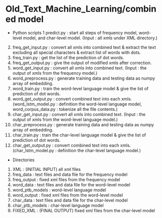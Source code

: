 # Old_Text_Machine_Learning/combined model

* Python scripts
1 predict.py : start all steps of frequency model, word-level model, and char-level model. (Input : all xmls under XML directory.)
2. freq_get_input.py : convert all xmls into combined text & extract the text excluding all special characters & extract list of words with dots.
3. freq_train.py : get the list of the prediction of dot words.
4. freq_get_output.py : give the output of modified xmls after correction.
5. word_get_input.py : convert all xmls into combined text. (Input : the output of xmls from the frequency model.)
6. word_preprocess.py : generate training data and testing data as numpy array of embedding.
7. word_train.py : train the word-level language model & give the list of prediction of dot words.
8. word_get_output.py : convert combined text into each xmls. (word_lstm_model.py : definition the word-level language model, word_corpus_data.py : tokenize all the file contents.)
9. char_get_input.py : convert all xmls into combined text. (Input : the output of xmls from the word-level language model.)
10. char_preprocess.py : generate training data and testing data as numpy array of embedding.
11. char_train.py : train the char-level language model & give the list of prediction of dot words.
12. char_get_output.py : convert combined text into each xmls. (char_lstm_model.py : definition the char-level language model.)

* Directories
1. XML : (INITIAL INPUT) all xml files
2. freq_data : text files and data file for the frequency model
3. freq_output : fixed xml files from the frequency model
4. word_data : text files and data file for the word-level model
5. word_ptb_models : word-level language model
6. word_output : fixed xml files from the word-level model
7. char_data : text files and data file for the char-level model
8. char_ptb_models : char-level language model
9. FIXED_XML : (FINAL OUTPUT) fixed xml files from the char-level model